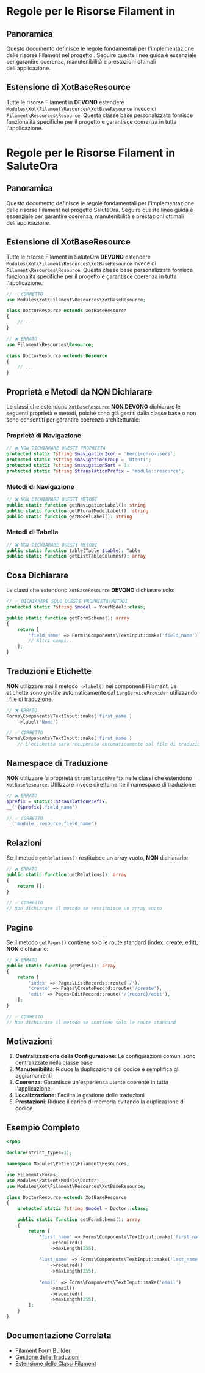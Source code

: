 # Regole per le Risorse Filament in 

## Panoramica

Questo documento definisce le regole fondamentali per l'implementazione delle risorse Filament nel progetto . Seguire queste linee guida è essenziale per garantire coerenza, manutenibilità e prestazioni ottimali dell'applicazione.

## Estensione di XotBaseResource

Tutte le risorse Filament in  **DEVONO** estendere `Modules\Xot\Filament\Resources\XotBaseResource` invece di `Filament\Resources\Resource`. Questa classe base personalizzata fornisce funzionalità specifiche per il progetto e garantisce coerenza in tutta l'applicazione.
# Regole per le Risorse Filament in SaluteOra

## Panoramica

Questo documento definisce le regole fondamentali per l'implementazione delle risorse Filament nel progetto SaluteOra. Seguire queste linee guida è essenziale per garantire coerenza, manutenibilità e prestazioni ottimali dell'applicazione.

## Estensione di XotBaseResource

Tutte le risorse Filament in SaluteOra **DEVONO** estendere `Modules\Xot\Filament\Resources\XotBaseResource` invece di `Filament\Resources\Resource`. Questa classe base personalizzata fornisce funzionalità specifiche per il progetto e garantisce coerenza in tutta l'applicazione.

```php
// ✅ CORRETTO
use Modules\Xot\Filament\Resources\XotBaseResource;

class DoctorResource extends XotBaseResource
{
    // ...
}

// ❌ ERRATO
use Filament\Resources\Resource;

class DoctorResource extends Resource
{
    // ...
}
```

## Proprietà e Metodi da NON Dichiarare

Le classi che estendono `XotBaseResource` **NON DEVONO** dichiarare le seguenti proprietà e metodi, poiché sono già gestiti dalla classe base o non sono consentiti per garantire coerenza architetturale:

### Proprietà di Navigazione

```php
// ❌ NON DICHIARARE QUESTE PROPRIETÀ
protected static ?string $navigationIcon = 'heroicon-o-users';
protected static ?string $navigationGroup = 'Utenti';
protected static ?string $navigationSort = 1;
protected static ?string $translationPrefix = 'module::resource';
```

### Metodi di Navigazione

```php
// ❌ NON DICHIARARE QUESTI METODI
public static function getNavigationLabel(): string
public static function getPluralModelLabel(): string
public static function getModelLabel(): string
```

### Metodi di Tabella

```php
// ❌ NON DICHIARARE QUESTI METODI
public static function table(Table $table): Table
public static function getListTableColumns(): array
```

## Cosa Dichiarare

Le classi che estendono `XotBaseResource` **DEVONO** dichiarare solo:

```php
// ✅ DICHIARARE SOLO QUESTE PROPRIETÀ/METODI
protected static ?string $model = YourModel::class;

public static function getFormSchema(): array
{
    return [
        'field_name' => Forms\Components\TextInput::make('field_name'),
        // Altri campi...
    ];
}
```

## Traduzioni e Etichette

**NON** utilizzare mai il metodo `->label()` nei componenti Filament. Le etichette sono gestite automaticamente dal `LangServiceProvider` utilizzando i file di traduzione.

```php
// ❌ ERRATO
Forms\Components\TextInput::make('first_name')
    ->label('Nome')

// ✅ CORRETTO
Forms\Components\TextInput::make('first_name')
    // L'etichetta sarà recuperata automaticamente dal file di traduzione
```

## Namespace di Traduzione

**NON** utilizzare la proprietà `$translationPrefix` nelle classi che estendono `XotBaseResource`. Utilizzare invece direttamente il namespace di traduzione:

```php
// ❌ ERRATO
$prefix = static::$translationPrefix;
__("{$prefix}.field_name")

// ✅ CORRETTO
__('module::resource.field_name')
```

## Relazioni

Se il metodo `getRelations()` restituisce un array vuoto, **NON** dichiararlo:

```php
// ❌ ERRATO
public static function getRelations(): array
{
    return [];
}

// ✅ CORRETTO
// Non dichiarare il metodo se restituisce un array vuoto
```

## Pagine

Se il metodo `getPages()` contiene solo le route standard (index, create, edit), **NON** dichiararlo:

```php
// ❌ ERRATO
public static function getPages(): array
{
    return [
        'index' => Pages\ListRecords::route('/'),
        'create' => Pages\CreateRecord::route('/create'),
        'edit' => Pages\EditRecord::route('/{record}/edit'),
    ];
}

// ✅ CORRETTO
// Non dichiarare il metodo se contiene solo le route standard
```

## Motivazioni

1. **Centralizzazione della Configurazione**: Le configurazioni comuni sono centralizzate nella classe base
2. **Manutenibilità**: Riduce la duplicazione del codice e semplifica gli aggiornamenti
3. **Coerenza**: Garantisce un'esperienza utente coerente in tutta l'applicazione
4. **Localizzazione**: Facilita la gestione delle traduzioni
5. **Prestazioni**: Riduce il carico di memoria evitando la duplicazione di codice

## Esempio Completo

```php
<?php

declare(strict_types=1);

namespace Modules\Patient\Filament\Resources;

use Filament\Forms;
use Modules\Patient\Models\Doctor;
use Modules\Xot\Filament\Resources\XotBaseResource;

class DoctorResource extends XotBaseResource
{
    protected static ?string $model = Doctor::class;

    public static function getFormSchema(): array
    {
        return [
            'first_name' => Forms\Components\TextInput::make('first_name')
                ->required()
                ->maxLength(255),
                
            'last_name' => Forms\Components\TextInput::make('last_name')
                ->required()
                ->maxLength(255),
                
            'email' => Forms\Components\TextInput::make('email')
                ->email()
                ->required()
                ->maxLength(255),
        ];
    }
}
```

## Documentazione Correlata

- [Filament Form Builder](/docs/filament-form-builder.md)
- [Gestione delle Traduzioni](/docs/translation-management.md)
- [Estensione delle Classi Filament](/docs/filament-extension-pattern.md)
